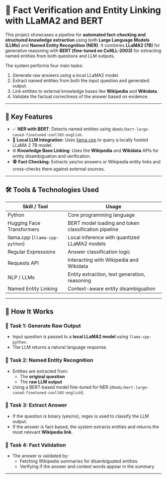 # 🧠 Fact Verification and Entity Linking with LLaMA2 and BERT

This project showcases a pipeline for **automated fact-checking and structured knowledge extraction** using both **Large Language Models (LLMs)** and **Named Entity Recognition (NER)**. It combines **LLaMA2 (7B)** for generative reasoning with **BERT (fine-tuned on CoNLL-2003)** for extracting named entities from both questions and LLM outputs.

The system performs four main tasks:
1. Generate raw answers using a local LLaMA2 model.
2. Extract named entities from both the input question and generated output.
3. Link entities to external knowledge bases like **Wikipedia** and **Wikidata**.
4. Validate the factual correctness of the answer based on evidence.

---

## 🚀 Key Features

- ✅ **NER with BERT**: Detects named entities using `dbmdz/bert-large-cased-finetuned-conll03-english`.
- 🧠 **Local LLM Integration**: Uses [llama.cpp](https://github.com/ggerganov/llama.cpp) to query a locally hosted LLaMA 2 7B model.
- 🌐 **Knowledge Base Linking**: Uses the **Wikipedia** and **Wikidata** APIs for entity disambiguation and verification.
- 🕵️ **Fact Checking**: Extracts yes/no answers or Wikipedia entity links and cross-checks them against external sources.

---

## 🛠 Tools & Technologies Used

| Skill / Tool              | Usage                                                                 |
|---------------------------|-----------------------------------------------------------------------|
| Python                    | Core programming language                                             |
| Hugging Face Transformers| BERT model loading and token classification pipeline                 |
| llama.cpp (`llama-cpp-python`) | Local inference with quantized LLaMA2 models                    |
| Regular Expressions       | Answer classification logic                                           |
| Requests API              | Interacting with Wikipedia and Wikidata                              |
| NLP / LLMs                | Entity extraction, text generation, reasoning                         |
| Named Entity Linking      | Context-aware entity disambiguation                                   |

---

## 🧠 How It Works

### 🔹 Task 1: Generate Raw Output
- Input question is passed to a **local LLaMA2 model** using `llama-cpp-python`.
- The LLM returns a natural language response.

### 🔹 Task 2: Named Entity Recognition
- Entities are extracted from:
  - The **original question**
  - The **raw LLM output**
- Using a BERT-based model fine-tuned for NER (`dbmdz/bert-large-cased-finetuned-conll03-english`).

### 🔹 Task 3: Extract Answer
- If the question is binary (yes/no), regex is used to classify the LLM output.
- If the answer is fact-based, the system extracts entities and returns the most relevant **Wikipedia link**.

### 🔹 Task 4: Fact Validation
- The answer is validated by:
  - Fetching Wikipedia summaries for disambiguated entities.
  - Verifying if the answer and context words appear in the summary.

---
